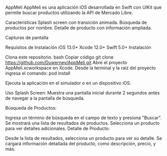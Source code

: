 AppMeli
AppMeli es una aplicación iOS desarrollada en Swift con UIKit que permite buscar productos utilizando la API de Mercado Libre.

Características
Splash screen con transición animada.
Búsqueda de productos por nombre.
Detalle de producto con información ampliada.


Capturas de pantalla





Requisitos de Instalación
iOS 13.0+
Xcode 12.0+
Swift 5.0+
Instalación


Clona este repositorio.
bash
Copiar código
git clone https://github.com/Duwerney/AppMeli.git
Abre el proyecto AppMeli.xcworkspace en Xcode.
Desde la terminal y la raiz del proyecto ingresa el comando: pod install 

Ejecuta la aplicación en el simulador o en un dispositivo iOS.

Uso
Splash Screen: Muestra una pantalla inicial durante 2 segundos antes de navegar a la pantalla de búsqueda.

Búsqueda de Productos:

Ingresa un término de búsqueda en el campo de texto y presiona "Buscar".
Se mostrará una lista de resultados de productos.
Selecciona un producto para ver detalles adicionales.
Detalle de Producto:

Desde la lista de resultados, selecciona un producto para ver su detalle.
Se cargará información detallada del producto, como descripción, precio, y más.
